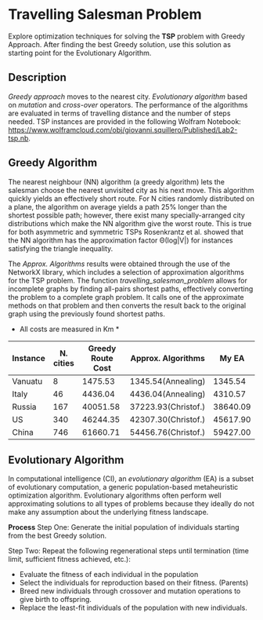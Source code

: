 # Travelling Salesman Problem

Explore optimization techniques for solving the **TSP** problem with Greedy Approach. After finding the best Greedy solution, use this solution as starting point for the Evolutionary Algorithm.

## Description
*Greedy approach* moves to the nearest city.
*Evolutionary algorithm* based on *mutation* and *cross-over* operators. 
The performance of the algorithms are evaluated in terms of travelling distance and the number of steps needed.
TSP instances are provided in the following Wolfram Notebook: https://www.wolframcloud.com/obj/giovanni.squillero/Published/Lab2-tsp.nb.

## Greedy Algorithm
The nearest neighbour (NN) algorithm (a greedy algorithm) lets the salesman choose the nearest unvisited city as his next move. This algorithm quickly yields an effectively short route. For N cities randomly distributed on a plane, the algorithm on average yields a path 25% longer than the shortest possible path; however, there exist many specially-arranged city distributions which make the NN algorithm give the worst route. This is true for both asymmetric and symmetric TSPs Rosenkrantz et al. showed that the NN algorithm has the approximation factor Θ(log|V|) for instances satisfying the triangle inequality.

The *Approx. Algorithms* results were obtained through the use of the NetworkX library, which includes a selection of approximation algorithms for the TSP problem.
The function *travelling_salesman_problem* allows for incomplete graphs by finding all-pairs shortest paths, effectively converting the problem to a complete graph problem. It calls one of the approximate methods on that problem and then converts the result back to the original graph using the previously found shortest paths.

* All costs are measured in Km *

| Instance | N. cities  | Greedy Route Cost | Approx. Algorithms |        My EA       |
| -------- | ---------- | ----------------- | ------------------ | ------------------ |
| Vanuatu  |     8      |       1475.53     | 1345.54(Annealing) |       1345.54      |
| Italy    |    46      |       4436.04     | 4436.04(Annealing) |       4310.57      |
| Russia   |   167      |      40051.58     | 37223.93(Christof.)|      38640.09      |
| US       |   340      |      46244.35     | 42307.30(Christof.)|      45617.90      |
| China    |   746      |      61660.71     | 54456.76(Christof.)|      59427.00      |

## Evolutionary Algorithm
In computational intelligence (CI), an *evolutionary algorithm* (EA) is a subset of evolutionary computation, a generic population-based metaheuristic optimization algorithm. Evolutionary algorithms often perform well approximating solutions to all types of problems because they ideally do not make any assumption about the underlying fitness landscape.

**Process**
Step One: Generate the initial population of individuals starting from the best Greedy solution.

Step Two: Repeat the following regenerational steps until termination (time limit, sufficient fitness achieved, etc.):
  - Evaluate the fitness of each individual in the population
  - Select the individuals for reproduction based on their fitness. (Parents)
  - Breed new individuals through crossover and mutation operations to give birth to offspring.
  - Replace the least-fit individuals of the population with new individuals.
